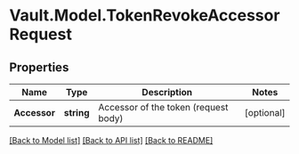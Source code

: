 # Vault.Model.TokenRevokeAccessorRequest

## Properties

Name | Type | Description | Notes
------------ | ------------- | ------------- | -------------
**Accessor** | **string** | Accessor of the token (request body) | [optional] 

[[Back to Model list]](../README.md#documentation-for-models) [[Back to API list]](../README.md#documentation-for-api-endpoints) [[Back to README]](../README.md)

